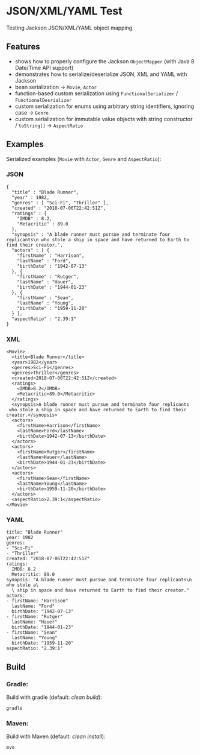 #  JSON/XML/YAML Test
Testing Jackson JSON/XML/YAML object mapping

## Features

- shows how to properly configure the Jackson `ObjectMapper` (with Java 8 Date/Time API support)
- demonstrates how to serialize/deserialize JSON, XML and YAML with Jackson
- bean serialization &rarr; `Movie`, `Actor`
- function-based custom serialization using `FunctionalSerializer` / `FunctionalDesrializer`
- custom serialization for enums using arbitrary string identifiers, ignoring case &rarr; `Genre`
- custom serialization for immutable value objects with string constructor / `toString()` &rarr; `AspectRatio`

## Examples

Serialized examples (`Movie` with `Actor`, `Genre` and `AspectRatio`):

### JSON

    {
      "title" : "Blade Runner",
      "year" : 1982,
      "genres" : [ "Sci-Fi", "Thriller" ],
      "created" : "2018-07-06T22:42:51Z",
      "ratings" : {
        "IMDB" : 8.2,
        "Metacritic" : 89.0
      },
      "synopsis" : "A blade runner must pursue and terminate four replicants\n who stole a ship in space and have returned to Earth to find their creator.",
      "actors" : [ {
        "firstName" : "Harrison",
        "lastName" : "Ford",
        "birthDate" : "1942-07-13"
      }, {
        "firstName" : "Rutger",
        "lastName" : "Hauer",
        "birthDate" : "1944-01-23"
      }, {
        "firstName" : "Sean",
        "lastName" : "Young",
        "birthDate" : "1959-11-20"
      } ],
      "aspectRatio" : "2.39:1"
    }

### XML

    <Movie>
      <title>Blade Runner</title>
      <year>1982</year>
      <genres>Sci-Fi</genres>
      <genres>Thriller</genres>
      <created>2018-07-06T22:42:51Z</created>
      <ratings>
        <IMDB>8.2</IMDB>
        <Metacritic>89.0</Metacritic>
      </ratings>
      <synopsis>A blade runner must pursue and terminate four replicants
     who stole a ship in space and have returned to Earth to find their creator.</synopsis>
      <actors>
        <firstName>Harrison</firstName>
        <lastName>Ford</lastName>
        <birthDate>1942-07-13</birthDate>
      </actors>
      <actors>
        <firstName>Rutger</firstName>
        <lastName>Hauer</lastName>
        <birthDate>1944-01-23</birthDate>
      </actors>
      <actors>
        <firstName>Sean</firstName>
        <lastName>Young</lastName>
        <birthDate>1959-11-20</birthDate>
      </actors>
      <aspectRatio>2.39:1</aspectRatio>
    </Movie>

### YAML

    title: "Blade Runner"
    year: 1982
    genres:
    - "Sci-Fi"
    - "Thriller"
    created: "2018-07-06T22:42:51Z"
    ratings:
      IMDB: 8.2
      Metacritic: 89.0
    synopsis: "A blade runner must pursue and terminate four replicants\n who stole a\
      \ ship in space and have returned to Earth to find their creator."
    actors:
    - firstName: "Harrison"
      lastName: "Ford"
      birthDate: "1942-07-13"
    - firstName: "Rutger"
      lastName: "Hauer"
      birthDate: "1944-01-23"
    - firstName: "Sean"
      lastName: "Young"
      birthDate: "1959-11-20"
    aspectRatio: "2.39:1"


## Build

### Gradle:
Build with gradle (default: _clean build_): 

    gradle

### Maven:
Build with Maven (default: _clean install_): 

    mvn
    
    